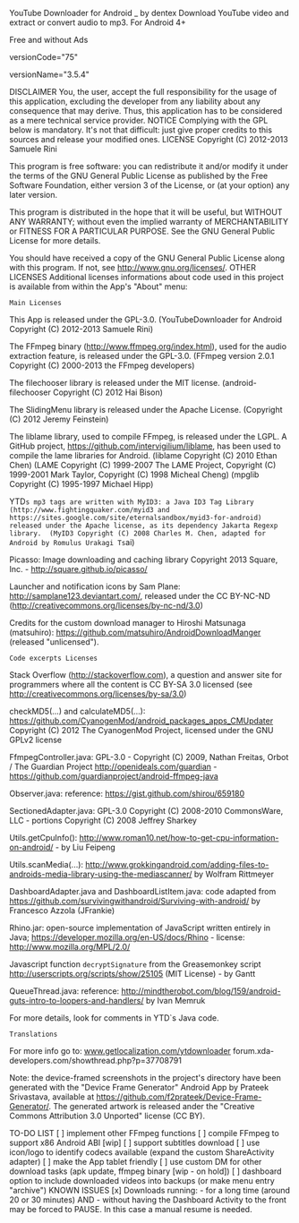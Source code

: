 YouTube Downloader for Android _ by dentex
Download YouTube video and extract or convert audio to mp3. For Android 4+

Free and without Ads

versionCode="75"

versionName="3.5.4"


DISCLAIMER
You, the user, accept the full responsibility for the usage of 
this application, excluding the developer from any liability about 
any consequence that may derive. Thus, this application has to be 
considered as a mere technical service provider.
NOTICE
Complying with the GPL below is mandatory.
It's not that difficult: just give proper credits 
to this sources and release your modified ones.
LICENSE
Copyright (C) 2012-2013 Samuele Rini

This program is free software: you can redistribute it and/or modify
it under the terms of the GNU General Public License as published by
the Free Software Foundation, either version 3 of the License, or
(at your option) any later version.

This program is distributed in the hope that it will be useful,
but WITHOUT ANY WARRANTY; without even the implied warranty of
MERCHANTABILITY or FITNESS FOR A PARTICULAR PURPOSE.  See the
GNU General Public License for more details.

You should have received a copy of the GNU General Public License
along with this program.  If not, see <http://www.gnu.org/licenses/>.
OTHER LICENSES
Additional licenses informations about code used in this project
is available from within the App's "About" menu:

    Main Licenses 

This App is released under the GPL-3.0. 
(YouTubeDownloader for Android Copyright (C) 2012-2013 Samuele Rini) 

The FFmpeg binary (http://www.ffmpeg.org/index.html), 
used for the audio extraction feature, is released under the GPL-3.0. 
(FFmpeg version 2.0.1 Copyright (C) 2000-2013 the FFmpeg developers) 

The filechooser library is released under the MIT license. 
(android-filechooser Copyright (C) 2012 Hai Bison) 

The SlidingMenu library is released under the Apache License. 
(Copyright (C) 2012 Jeremy Feinstein) 

The liblame library, used to compile FFmpeg, is released under the LGPL. 
A GitHub project, https://github.com/intervigilium/liblame, 
has been used to compile the lame libraries for Android. 
(liblame Copyright (C) 2010 Ethan Chen) 
(LAME Copyright (C) 1999-2007 The LAME Project, 
Copyright (C) 1999-2001 Mark Taylor, 
Copyright (C) 1998 Micheal Cheng) 
(mpglib Copyright (C) 1995-1997 Michael Hipp) 

YTD`s mp3 tags are written with MyID3: a Java ID3 Tag Library 
(http://www.fightingquaker.com/myid3 and 
https://sites.google.com/site/eternalsandbox/myid3-for-android)
released under the Apache license, as its dependency Jakarta Regexp library. 
(MyID3 Copyright (C) 2008 Charles M. Chen, adapted for Android by Romulus Urakagi Ts`ai) 

Picasso: Image downloading and caching library
Copyright 2013 Square, Inc. - http://square.github.io/picasso/ 

Launcher and notification icons by Sam Plane: http://samplane123.deviantart.com/, 
released under the CC BY-NC-ND (http://creativecommons.org/licenses/by-nc-nd/3.0) 

Credits for the custom download manager to Hiroshi Matsunaga (matsuhiro): 
https://github.com/matsuhiro/AndroidDownloadManger (released "unlicensed"). 

    Code excerpts Licenses 

Stack Overflow (http://stackoverflow.com), a question and answer site for programmers where
all the content is CC BY-SA 3.0 licensed (see http://creativecommons.org/licenses/by-sa/3.0) 

checkMD5(...) and calculateMD5(...): 
https://github.com/CyanogenMod/android_packages_apps_CMUpdater
Copyright (C) 2012 The CyanogenMod Project, licensed under the GNU GPLv2 license 

FfmpegController.java: GPL-3.0 - Copyright (C) 2009, Nathan Freitas, Orbot / The Guardian Project
http://openideals.com/guardian - https://github.com/guardianproject/android-ffmpeg-java 

Observer.java: reference: https://gist.github.com/shirou/659180 

SectionedAdapter.java: GPL-3.0
Copyright (C) 2008-2010 CommonsWare, LLC - portions Copyright (C) 2008 Jeffrey Sharkey 

Utils.getCpuInfo(): http://www.roman10.net/how-to-get-cpu-information-on-android/ - by Liu Feipeng 

Utils.scanMedia(...):
http://www.grokkingandroid.com/adding-files-to-androids-media-library-using-the-mediascanner/
by Wolfram Rittmeyer 

DashboardAdapter.java and DashboardListItem.java: 
code adapted from https://github.com/survivingwithandroid/Surviving-with-android/
by Francesco Azzola (JFrankie) 

Rhino.jar: open-source implementation of JavaScript written entirely in Java;
https://developer.mozilla.org/en-US/docs/Rhino - license: http://www.mozilla.org/MPL/2.0/ 

Javascript function `decryptSignature` from the Greasemonkey script 
http://userscripts.org/scripts/show/25105 (MIT License) - by Gantt 

QueueThread.java:
reference: http://mindtherobot.com/blog/159/android-guts-intro-to-loopers-and-handlers/ 
by Ivan Memruk 

 For more details, look for comments in YTD`s Java code. 

    Translations 

For more info go to: 
www.getlocalization.com/ytdownloader 
forum.xda-developers.com/showthread.php?p=37708791

Note:
the device-framed screenshots in the project's directory have 
been generated with the "Device Frame Generator" Android App by 
Prateek Srivastava, available at 
<https://github.com/f2prateek/Device-Frame-Generator/>.
The generated artwork is released ander the "Creative Commons 
Attribution 3.0 Unported" license (CC BY).

TO-DO LIST
[ ] implement other FFmpeg functions
[ ] compile FFmpeg to support x86 Android ABI [wip]
[ ] support subtitles download
[ ] use icon/logo to identify codecs available 
    (expand the custom ShareActivity adapter)
[ ] make the App tablet friendly
[ ] use custom DM for other download tasks 
    (apk update, ffmpeg binary [wip - on hold])
[ ] dashboard option to include downloaded videos into backups 
    (or make menu entry "archive")
KNOWN ISSUES
[x] Downloads running:
    - for a long time (around 20 or 30 minutes)
    AND 
    - without having the Dashboard Activity to the front
    may be forced to PAUSE. In this case a manual resume is needed.
